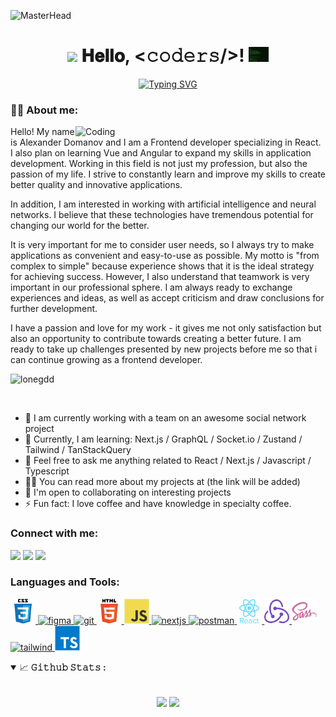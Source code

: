 ![MasterHead](https://i.redd.it/1asyzovvrn8a1.gif)
<h1 align="center">
 <img src="GIF/Earth.gif" width="32">
  𝐇𝐞𝐥𝐥𝐨, &lt;𝚌𝚘𝚍𝚎𝚛𝚜/&gt;!
  <img src="GIF/Code.gif" width="32" />
</h1>

<p align="center">
<a href="https://git.io/typing-svg"><img src="https://readme-typing-svg.herokuapp.com?font=Montserrat&weight=700&size=36&duration=4000&pause=1000&center=true&vCenter=true&width=760&height=80&lines=Welcome+to+my+page!+%F0%9F%91%80" alt="Typing SVG" /></a>
</p>

### :man_technologist: About me:

<img align="right" alt="Coding" width="400" src="https://cdn.videoplasty.com/animation/chill-coding-programming-lo-fi-animation-stock-animation-21874-1024x576.jpg">

Hello! My name is Alexander Domanov and I am a Frontend developer specializing in React. I also plan on learning Vue and Angular to expand my skills in application development. Working in this field is not just my profession, but also the passion of my life. I strive to constantly learn and improve my skills to create better quality and innovative applications.

In addition, I am interested in working with artificial intelligence and neural networks. I believe that these technologies have tremendous potential for changing our world for the better.

It is very important for me to consider user needs, so I always try to make applications as convenient and easy-to-use as possible. My motto is "from complex to simple" because experience shows that it is the ideal strategy for achieving success.
However, I also understand that teamwork is very important in our professional sphere. I am always ready to exchange experiences and ideas, as well as accept criticism and draw conclusions for further development.

I have a passion and love for my work - it gives me not only satisfaction but also an opportunity to contribute towards creating a better future. I am ready to take up challenges presented by new projects before me so that i can continue growing as a frontend developer.



<p align="left"> <img src="https://komarev.com/ghpvc/?username=lonegdd&label=Profile%20views&color=0e75b6&style=flat" alt="lonegdd" /> </p>

<p align="left"> <a href="https://twitter.com/" target="blank"><img src="https://img.shields.io/twitter/follow/?logo=twitter&style=for-the-badge" alt="" /></a> </p>

- 🔭 I am currently working with a team on an awesome social network project
- 🌱 Currently, I am learning: Next.js / GraphQL / Socket.io / Zustand / Tailwind / TanStackQuery
- 💬 Feel free to ask me anything related to React / Next.js / Javascript / Typescript
- 👨‍💻 You can read more about my projects at (the link will be added)
- 🤝  I'm open to collaborating on interesting projects
- ⚡ Fun fact: I love coffee and have knowledge in specialty coffee. 


<h3 align="left">Connect with me:</h3>
<p align="left">
<a href="https://www.linkedin.com/in/alexander-domanov/"><img src="https://img.shields.io/badge/linkedin-0A66C2?&style=for-the-badge&logo=linkedin&logoColor=white" height=25></a>
<a href="https://t.me/alexanderdomanov"><img src="https://img.shields.io/badge/Telegram-26A5E4?&style=for-the-badge&logo=telegram&logoColor=white" height=25></a>
<a href="https://alexanderdomanov.dev@gmail.com"><img src="https://img.shields.io/badge/gmail-EA4335?&style=for-the-badge&logo=telegram&logoColor=white" height=25></a>
  
<h3 align="left">Languages and Tools:</h3>
<p align="left"> <a href="https://www.w3schools.com/css/" target="_blank" rel="noreferrer"> <img src="https://raw.githubusercontent.com/devicons/devicon/master/icons/css3/css3-original-wordmark.svg" alt="css3" width="40" height="40"/> </a> <a href="https://www.figma.com/" target="_blank" rel="noreferrer"> <img src="https://www.vectorlogo.zone/logos/figma/figma-icon.svg" alt="figma" width="40" height="40"/> </a> <a href="https://git-scm.com/" target="_blank" rel="noreferrer"> <img src="https://www.vectorlogo.zone/logos/git-scm/git-scm-icon.svg" alt="git" width="40" height="40"/> </a> <a href="https://www.w3.org/html/" target="_blank" rel="noreferrer"> <img src="https://raw.githubusercontent.com/devicons/devicon/master/icons/html5/html5-original-wordmark.svg" alt="html5" width="40" height="40"/> </a> <a href="https://developer.mozilla.org/en-US/docs/Web/JavaScript" target="_blank" rel="noreferrer"> <img src="https://raw.githubusercontent.com/devicons/devicon/master/icons/javascript/javascript-original.svg" alt="javascript" width="40" height="40"/> </a> <a href="https://nextjs.org/" target="_blank" rel="noreferrer"> <img src="https://cdn.worldvectorlogo.com/logos/nextjs-2.svg" alt="nextjs" width="40" height="40"/> </a> <a href="https://postman.com" target="_blank" rel="noreferrer"> <img src="https://www.vectorlogo.zone/logos/getpostman/getpostman-icon.svg" alt="postman" width="40" height="40"/> </a> <a href="https://reactjs.org/" target="_blank" rel="noreferrer"> <img src="https://raw.githubusercontent.com/devicons/devicon/master/icons/react/react-original-wordmark.svg" alt="react" width="40" height="40"/> </a> <a href="https://redux.js.org" target="_blank" rel="noreferrer"> <img src="https://raw.githubusercontent.com/devicons/devicon/master/icons/redux/redux-original.svg" alt="redux" width="40" height="40"/> </a> <a href="https://sass-lang.com" target="_blank" rel="noreferrer"> <img src="https://raw.githubusercontent.com/devicons/devicon/master/icons/sass/sass-original.svg" alt="sass" width="40" height="40"/> </a> <a href="https://tailwindcss.com/" target="_blank" rel="noreferrer"> <img src="https://www.vectorlogo.zone/logos/tailwindcss/tailwindcss-icon.svg" alt="tailwind" width="40" height="40"/> </a> <a href="https://www.typescriptlang.org/" target="_blank" rel="noreferrer"> <img src="https://raw.githubusercontent.com/devicons/devicon/master/icons/typescript/typescript-original.svg" alt="typescript" width="40" height="40"/> </a> </p>

<details open="">
<summary>
  <g-emoji class="g-emoji" alias="chart_with_upwards_trend" fallback-src="https://github.githubassets.com/images/icons/emoji/unicode/1f4c8.png">📈</g-emoji>
  <strong>𝙶𝚒𝚝𝚑𝚞𝚋 𝚂𝚝𝚊𝚝𝚜 : </strong>
</summary>
<br/>
  
  <p align="center">
    <img align="center" src="https://github-readme-stats.vercel.app/api?username=Alexander-domanov&show_icons=true&hide_border=true&title_color=94b4a4&amp&icon_color=FFFFFF&amp&text_color=FFFFFF&amp&bg_color=000000&count_private=true&include_all_commits=true"/>
    <img align="center" height="195px" src="https://github-readme-stats.vercel.app/api/top-langs/?username=Alexander-Domanov&text_color=FFFFFF&bg_color=000000&title_color=94b4a4&langs_count=15&layout=compact&hide_border=true" />
</p>
</details>
<br/>

